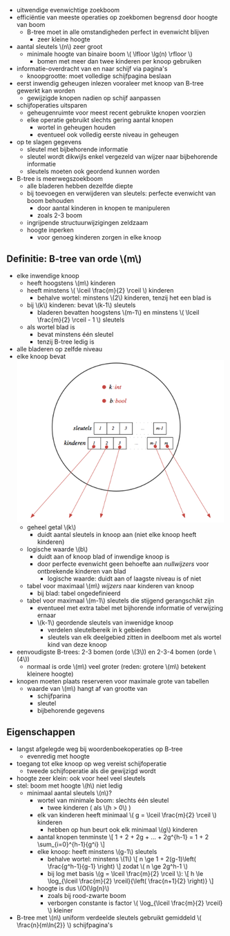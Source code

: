 
* uitwendige evenwichtige zoekboom
* efficiëntie van meeste operaties op zoekbomen begrensd door hoogte van boom
    * B-tree moet in alle omstandigheden perfect in evenwicht blijven
        * zeer kleine hoogte
* aantal sleutels \\(n\\) zeer groot
    * minimale hoogte van binaire boom \\( \lfloor \lg(n) \rfloor \\)
        * bomen met meer dan twee kinderen per knoop gebruiken
* informatie-overdracht van en naar schijf via pagina's
    * knoopgrootte: moet volledige schijfpagina beslaan
* eerst inwendig geheugen inlezen vooraleer met knoop van B-tree gewerkt kan worden
    * gewijzigde knopen nadien op schijf aanpassen
* schijfoperaties uitsparen
    * geheugenruimte voor meest recent gebruikte knopen voorzien
    * elke operatie gebruikt slechts gering aantal knopen
        * wortel in geheugen houden
        * eventueel ook volledig eerste niveau in geheugen
* op te slagen gegevens
    * sleutel met bijbehorende informatie
    * sleutel wordt dikwijls enkel vergezeld van wijzer naar bijbehorende informatie
    * sleutels moeten ook geordend kunnen worden
* B-tree is meerwegszoekboom
    * alle bladeren hebben dezelfde diepte
    * bij toevoegen en verwijderen van sleutels: perfecte evenwicht van boom behouden
        * door aantal kinderen in knopen te manipuleren
        * zoals 2-3 boom
    * ingrijpende structuurwijzigingen zeldzaam
    * hoogte inperken
        * voor genoeg kinderen zorgen in elke knoop

## Definitie: B-tree van orde \\(m\\)

* elke inwendige knoop
    * heeft hoogstens \\(m\\) kinderen
    * heeft minstens \\( \lceil \frac{m}{2} \rceil \\) kinderen
        * behalve wortel: minstens \\(2\\) kinderen, tenzij het een blad is
    * bij \\(k\\) kinderen: bevat \\(k-1\\) sleutels
        * bladeren bevatten hoogstens \\(m-1\\) en minstens \\( \lceil \frac{m}{2} \rceil - 1 \\) sleutels
    * als wortel blad is
        * bevat minstens één sleutel
        * tenzij B-tree ledig is
* alle bladeren op zelfde niveau
* elke knoop bevat
    ![](/assets/btree_knoop.png)
    * geheel getal \\(k\\)
        * duidt aantal sleutels in knoop aan (niet elke knoop heeft kinderen)
    * logische waarde \\(b\\)
        * duidt aan of knoop blad of inwendige knoop is
        * door perfecte evenwicht geen behoefte aan *nullwijzers* voor ontbrekende kinderen van blad
            * logische waarde: duidt aan of laagste niveau is of niet
    * tabel voor maximaal \\(m\\) *wijzers* naar kinderen van knoop
        * bij blad: tabel ongedefinieerd
    * tabel voor maximaal \\(m-1\\) sleutels die stijgend gerangschikt zijn
        * eventueel met extra tabel met bijhorende informatie of verwijzing ernaar
        * \\(k-1\\) geordende sleutels van inwenidge knoop
            * verdelen sleutelbereik in k gebieden
            * sleutels van elk deelgebied zitten in deelboom met als wortel kind van deze knoop
* eenvoudigste B-trees: 2-3 bomen (orde \\(3\\)) en 2-3-4 bomen (orde \\(4\\))
    * normaal is orde \\(m\\) veel groter (reden: grotere \\(m\\) betekent kleinere hoogte)
* knopen moeten plaats reserveren voor maximale grote van tabellen
    * waarde van \\(m\\) hangt af van grootte van
        * schijfparina
        * sleutel
        * bijbehorende gegevens

## Eigenschappen

* langst afgelegde weg bij woordenboekoperaties op B-tree
    * evenredig met hoogte
* toegang tot elke knoop op weg vereist schijfoperatie
    * tweede schijfoperatie als die gewijzigd wordt
* hoogte zeer klein: ook voor heel veel sleutels
* stel: boom met hoogte \\(h\\) niet ledig
    * minimaal aantal sleutels \\(n\\)?
        * wortel van minimale boom: slechts één sleutel
            * twee kinderen ( als \\(h > 0\\) )
        * elk van kinderen heeft minimaal \\( g = \\lceil \frac{m}{2} \rceil \\) kinderen
            * hebben op hun beurt ook elk minimaal \\(g\\) kinderen
        * aantal knopen tenminste \\[ 1 + 2 + 2g + ... + 2g^{h-1} = 1 + 2 \sum_{i=0}^{h-1}{g^i} \\]
        * elke knoop: heeft minstens \\(g-1\\) sleutels
            * behalve wortel: minstens \\(1\\)
              \\[
                n \ge 1 + 2(g-1)\left( \frac{g^h-1}{g-1} \right)
              \\]
              zodat \\( n \ge 2g^h-1 \\)
            *  bij log met basis \\(g = \lceil \frac{m}{2} \rceil \\):
               \\[
                    h \le \log_{\lceil \frac{m}{2} \rceil}{\left( \frac{n+1}{2} \right)}
               \\] 
        * hoogte is dus \\(O(\lg{n}\\)
            * zoals bij rood-zwarte boom
            * verborgen constante is factor \\( \log_{\lceil \frac{m}{2} \rceil} \\) kleiner
* B-tree met \\(n\\) uniform verdeelde sleutels gebruikt gemiddeld \\( \frac{n}{m\ln{2}} \\) schijfpagina's
